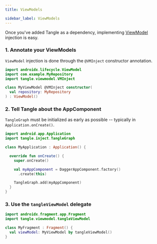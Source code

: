 ```yaml
---
title: ViewModels

sidebar_label: ViewModels
---
```


Once you've added Tangle as a dependency, implementing [ViewModel] injection is easy.

### 1. Annotate your ViewModels

`ViewModel` injection is done through the `@VMInject` constructor annotation.

```kotlin
import androidx.lifecycle.ViewModel
import com.example.MyRepository
import tangle.viewmodel.VMInject

class MyViewModel @VMInject constructor(
  val repository: MyRepository
) : ViewModel()
```

### 2. Tell Tangle about the AppComponent

`TangleGraph` must be initialized as early as possible -- typically in `Application.onCreate()`.

```kotlin
import android.app.Application
import tangle.inject.TangleGraph

class MyApplication : Application() {

  override fun onCreate() {
    super.onCreate()

    val myAppComponent = DaggerAppComponent.factory()
      .create(this)

    TangleGraph.add(myAppComponent)
  }
}
```

### 3. Use the `tangleViewModel` delegate

```kotlin
import androidx.fragment.app.Fragment
import tangle.viewmodel.tangleViewModel

class MyFragment : Fragment() {
  val viewModel: MyViewModel by tangleViewModel()
}
```


[ViewModel]: https://developer.android.com/topic/libraries/architecture/viewmodel
